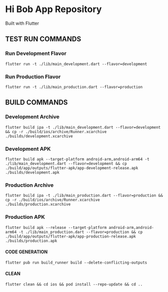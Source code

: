 # Hi Bob App Repository

Built with Flutter

## TEST RUN COMMANDS

### Run Development Flavor
```
flutter run -t ./lib/main_development.dart --flavor=development
```

### Run Production Flavor
``` 
flutter run -t ./lib/main_production.dart --flavor=production
```

## BUILD COMMANDS

### Development Archive
```
flutter build ipa -t ./lib/main_development.dart --flavor=development && cp -r ./build/ios/archive/Runner.xcarchive ./builds/development.xcarchive
```
### Development APK
```
flutter build apk --target-platform android-arm,android-arm64 -t ./lib/main_development.dart --flavor=development && cp ./build/app/outputs/flutter-apk/app-development-release.apk ./builds/development.apk 
```

### Production Archive
```
flutter build ipa -t ./lib/main_production.dart --flavor=production && cp -r ./build/ios/archive/Runner.xcarchive ./builds/production.xcarchive
```

### Production APK
```
flutter build apk --release --target-platform android-arm,android-arm64 -t ./lib/main_production.dart --flavor=production && cp ./build/app/outputs/flutter-apk/app-production-release.apk ./builds/production.apk 
```

#### CODE GENERATION
```
flutter pub run build_runner build --delete-conflicting-outputs
```

#### CLEAN 
```
flutter clean && cd ios && pod install --repo-update && cd ..
```